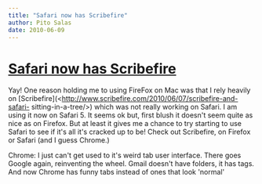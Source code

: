 ```yaml
---
title: "Safari now has Scribefire"
author: Pito Salas
date: 2010-06-09
---
```

# [Safari now has Scribefire](None)




Yay! One reason holding me to using FireFox on Mac was that I rely heavily on
[Scribefire](<http://www.scribefire.com/2010/06/07/scribefire-and-safari-
sitting-in-a-tree/>) which was not really working on Safari. I am using it now
on Safari 5. It seems ok but, first  blush it doesn't seem quite as nice as on
Firefox. But at least it gives me a chance to try starting to use Safari to
see if it's all it's cracked up to be! Check out Scribefire, on Firefox or
Safari (and I guess Chrome.)

Chrome: I just can't get used to it's weird tab user interface. There goes
Google again, reinventing the wheel. Gmail doesn't have folders, it has tags.
And now Chrome has funny tabs instead of ones that look 'normal'


